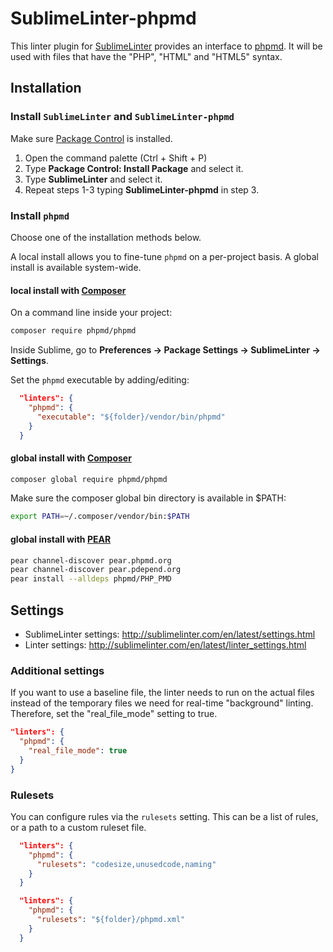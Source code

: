 SublimeLinter-phpmd
=========================

This linter plugin for [SublimeLinter](https://github.com/SublimeLinter/SublimeLinter) provides an interface to [phpmd](http://phpmd.org/documentation/index.html).
It will be used with files that have the "PHP", "HTML" and "HTML5" syntax.


## Installation

### Install `SublimeLinter` and `SublimeLinter-phpmd`

Make sure [Package Control](https://packagecontrol.io) is installed.

1. Open the command palette (Ctrl + Shift + P)
2. Type **Package Control: Install Package** and select it.
3. Type **SublimeLinter** and select it.
4. Repeat steps 1-3 typing **SublimeLinter-phpmd** in step 3.

### Install `phpmd`

Choose one of the installation methods below.

A local install allows you to fine-tune `phpmd` on a per-project basis. A global install is available system-wide.

#### local install with [Composer](https://getcomposer.org/)

On a command line inside your project:
```bash
composer require phpmd/phpmd
```

Inside Sublime, go to **Preferences -> Package Settings -> SublimeLinter -> Settings**.

Set the `phpmd` executable by adding/editing:
```json
  "linters": {
    "phpmd": {
      "executable": "${folder}/vendor/bin/phpmd"
    }
  }
```

#### global install with [Composer](https://getcomposer.org/)

```bash
composer global require phpmd/phpmd
```

Make sure the composer global bin directory is available in $PATH:

```bash
export PATH=~/.composer/vendor/bin:$PATH
```

#### global install with [PEAR](https://pear.php.net)

```bash
pear channel-discover pear.phpmd.org
pear channel-discover pear.pdepend.org
pear install --alldeps phpmd/PHP_PMD
```

## Settings

- SublimeLinter settings: http://sublimelinter.com/en/latest/settings.html
- Linter settings: http://sublimelinter.com/en/latest/linter_settings.html

### Additional settings

If you want to use a baseline file, the linter needs to run on the actual files instead of the temporary files we need for real-time "background" linting. 
Therefore, set the "real_file_mode" setting to true.

```json
"linters": {
  "phpmd": {
    "real_file_mode": true
  }
}
```

### Rulesets

You can configure rules via the `rulesets` setting. This can be a list of rules, or a path to a custom ruleset file.

```json
  "linters": {
    "phpmd": {
      "rulesets": "codesize,unusedcode,naming"
    }
  }
```

```json
  "linters": {
    "phpmd": {
      "rulesets": "${folder}/phpmd.xml"
    }
  }
```
